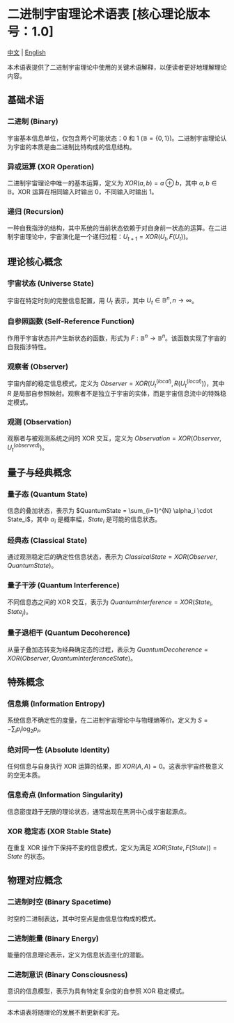 # 二进制宇宙理论术语表 [核心理论版本号：1.0]

[中文](glossary.md) | [English](glossary_en.md)

本术语表提供了二进制宇宙理论中使用的关键术语解释，以便读者更好地理解理论内容。

## 基础术语

### 二进制 (Binary)
宇宙基本信息单位，仅包含两个可能状态：0 和 1 ($\mathbb{B} = \{0, 1\}$)。二进制宇宙理论认为宇宙的本质是由二进制比特构成的信息结构。

### 异或运算 (XOR Operation)
二进制宇宙理论中唯一的基本运算，定义为 $XOR(a, b) = a \oplus b$，其中 $a, b \in \mathbb{B}$。XOR 运算在相同输入时输出 0，不同输入时输出 1。

### 递归 (Recursion)
一种自我指涉的结构，其中系统的当前状态依赖于对自身前一状态的运算。在二进制宇宙理论中，宇宙演化是一个递归过程：$U_{t+1} = XOR(U_t, F(U_t))$。

## 理论核心概念

### 宇宙状态 (Universe State)
宇宙在特定时刻的完整信息配置，用 $U_t$ 表示，其中 $U_t \in \mathbb{B}^{n}, n \rightarrow \infty$。

### 自参照函数 (Self-Reference Function)
作用于宇宙状态并产生新状态的函数，形式为 $F: \mathbb{B}^{n} \rightarrow \mathbb{B}^{n}$。该函数实现了宇宙的自我指涉特性。

### 观察者 (Observer)
宇宙内部的稳定信息模式，定义为 $Observer = XOR(U_t^{(local)}, R(U_t^{(local)}))$，其中 $R$ 是局部自参照映射。观察者不是独立于宇宙的实体，而是宇宙信息流中的特殊稳定模式。

### 观测 (Observation)
观察者与被观测系统之间的 XOR 交互，定义为 $Observation = XOR(Observer, U_t^{(observed)})$。

## 量子与经典概念

### 量子态 (Quantum State)
信息的叠加状态，表示为 $QuantumState = \sum_{i=1}^{N} \alpha_i \cdot State_i$，其中 $\alpha_i$ 是概率幅，$State_i$ 是可能的信息状态。

### 经典态 (Classical State)
通过观测稳定后的确定性信息状态，表示为 $ClassicalState = XOR(Observer, QuantumState)$。

### 量子干涉 (Quantum Interference)
不同信息态之间的 XOR 交互，表示为 $QuantumInterference = XOR(State_i, State_j)$。

### 量子退相干 (Quantum Decoherence)
从量子叠加态转变为经典确定态的过程，表示为 $QuantumDecoherence = XOR(Observer, QuantumInterferenceState)$。

## 特殊概念

### 信息熵 (Information Entropy)
系统信息不确定性的度量，在二进制宇宙理论中与物理熵等价。定义为 $S = -\sum_{i} p_i \log_2 p_i$。

### 绝对同一性 (Absolute Identity)
任何信息与自身执行 XOR 运算的结果，即 $XOR(A, A) = 0$。这表示宇宙终极意义的空无本质。

### 信息奇点 (Information Singularity)
信息密度趋于无限的理论状态，通常出现在黑洞中心或宇宙起源点。

### XOR 稳定态 (XOR Stable State)
在重复 XOR 操作下保持不变的信息模式，定义为满足 $XOR(State, F(State)) = State$ 的状态。

## 物理对应概念

### 二进制时空 (Binary Spacetime)
时空的二进制表达，其中时空点是由信息位构成的模式。

### 二进制能量 (Binary Energy)
能量的信息理论表示，定义为信息状态变化的潜能。

### 二进制意识 (Binary Consciousness)
意识的信息模型，表示为具有特定复杂度的自参照 XOR 稳定模式。

---

本术语表将随理论的发展不断更新和扩充。 